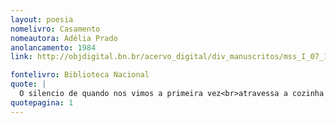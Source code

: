 ```yaml
---
layout: poesia
nomelivro: Casamento
nomeautora: Adélia Prado
anolancamento: 1984
link: http://objdigital.bn.br/acervo_digital/div_manuscritos/mss_I_07_19_005B/mss_I_07_19_005B.pdf 

fontelivro: Biblioteca Nacional
quote: |
  O silencio de quando nos vimos a primeira vez<br>atravessa a cozinha como um rio profundo.<br>Por fim, os peixes na travessa,<br>vamos dormir.
quotepagina: 1
---
```

